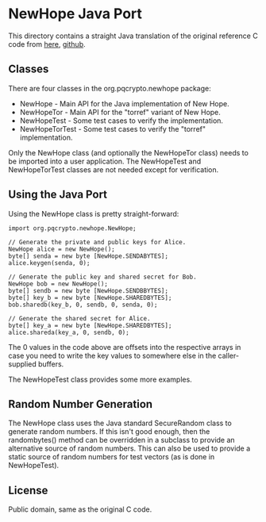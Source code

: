 # NewHope Java Port

This directory contains a straight Java translation of the original
reference C code from [here](https://cryptojedi.org/crypto/#newhope),
[github](https://github.com/tpoeppelmann/newhope).

## Classes

There are four classes in the org.pqcrypto.newhope package:

 * NewHope - Main API for the Java implementation of New Hope.
 * NewHopeTor - Main API for the "torref" variant of New Hope.
 * NewHopeTest - Some test cases to verify the implementation.
 * NewHopeTorTest - Some test cases to verify the "torref" implementation.

Only the NewHope class (and optionally the NewHopeTor class) needs to be
imported into a user application.  The NewHopeTest and NewHopeTorTest
classes are not needed except for verification.

## Using the Java Port

Using the NewHope class is pretty straight-forward:

    import org.pqcrypto.newhope.NewHope;

    // Generate the private and public keys for Alice.
    NewHope alice = new NewHope();
    byte[] senda = new byte [NewHope.SENDABYTES];
    alice.keygen(senda, 0);

    // Generate the public key and shared secret for Bob.
    NewHope bob = new NewHope();
    byte[] sendb = new byte [NewHope.SENDBBYTES];
    byte[] key_b = new byte [NewHope.SHAREDBYTES];
    bob.sharedb(key_b, 0, sendb, 0, senda, 0);

    // Generate the shared secret for Alice.
    byte[] key_a = new byte [NewHope.SHAREDBYTES];
    alice.shareda(key_a, 0, sendb, 0);

The 0 values in the code above are offsets into the respective arrays
in case you need to write the key values to somewhere else in the
caller-supplied buffers.

The NewHopeTest class provides some more examples.

## Random Number Generation

The NewHope class uses the Java standard SecureRandom class to generate
random numbers.  If this isn't good enough, then the randombytes() method
can be overridden in a subclass to provide an alternative source of
random numbers.  This can also be used to provide a static source of
random numbers for test vectors (as is done in NewHopeTest).

## License

Public domain, same as the original C code.
